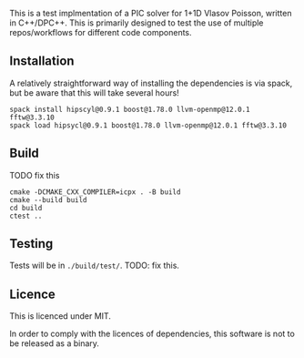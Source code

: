 This is a test implmentation of a PIC solver for 1+1D Vlasov Poisson, written
in C++/DPC++.
This is primarily designed to test the use of multiple repos/workflows for
different code components.

## Installation

A relatively straightforward way of installing the dependencies is via spack, but be aware that this will take several hours!

```
spack install hipscyl@0.9.1 boost@1.78.0 llvm-openmp@12.0.1 fftw@3.3.10
spack load hipsycl@0.9.1 boost@1.78.0 llvm-openmp@12.0.1 fftw@3.3.10
```

## Build

TODO fix this

```
cmake -DCMAKE_CXX_COMPILER=icpx . -B build
cmake --build build
cd build
ctest ..
```

## Testing

Tests will be in `./build/test/`. TODO: fix this.

## Licence

This is licenced under MIT.

In order to comply with the licences of dependencies, this software is not to be released as a binary.
